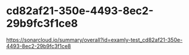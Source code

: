 # cd82af21-350e-4493-8ec2-29b9fc3f1ce8
https://sonarcloud.io/summary/overall?id=examly-test_cd82af21-350e-4493-8ec2-29b9fc3f1ce8
